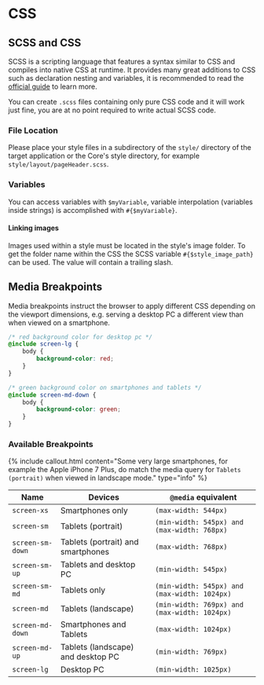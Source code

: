 # CSS

## SCSS and CSS

SCSS is a scripting language that features a syntax similar to CSS and compiles into native CSS at runtime. It provides many great additions to CSS such as declaration nesting and variables, it is recommended to read the [official guide](http://sass-lang.com/guide) to learn more.

You can create `.scss` files containing only pure CSS code and it will work just fine, you are at no point required to write actual SCSS code.

### File Location

Please place your style files in a subdirectory of the `style/` directory of the target application or the Core's style directory, for example `style/layout/pageHeader.scss`.

### Variables

You can access variables with `$myVariable`, variable interpolation (variables inside strings) is accomplished with `#{$myVariable}`.

#### Linking images

Images used within a style must be located in the style's image folder. To get the folder name within the CSS the SCSS variable `#{$style_image_path}` can be used. The value will contain a trailing slash.

## Media Breakpoints

Media breakpoints instruct the browser to apply different CSS depending on the viewport dimensions, e.g. serving a desktop PC a different view than when viewed on a smartphone.

```scss
/* red background color for desktop pc */
@include screen-lg {
    body {
        background-color: red;
    }
}

/* green background color on smartphones and tablets */
@include screen-md-down {
    body {
        background-color: green;
    }
}
```

### Available Breakpoints

{% include callout.html content="Some very large smartphones, for example the Apple iPhone 7 Plus, do match the media query for `Tablets (portrait)` when viewed in landscape mode." type="info" %}

| Name | Devices | `@media` equivalent |
|-------|-------|-------|
| `screen-xs` | Smartphones only | `(max-width: 544px)` |
| `screen-sm` | Tablets (portrait) | `(min-width: 545px) and (max-width: 768px)` |
| `screen-sm-down` | Tablets (portrait) and smartphones | `(max-width: 768px)` |
| `screen-sm-up` | Tablets and desktop PC | `(min-width: 545px)` |
| `screen-sm-md` | Tablets only | `(min-width: 545px) and (max-width: 1024px)` |
| `screen-md` | Tablets (landscape) | `(min-width: 769px) and (max-width: 1024px)` |
| `screen-md-down` | Smartphones and Tablets | `(max-width: 1024px)` |
| `screen-md-up` | Tablets (landscape) and desktop PC | `(min-width: 769px)` |
| `screen-lg` | Desktop PC | `(min-width: 1025px)` |
